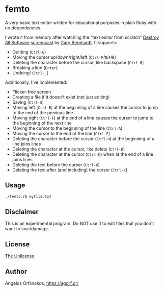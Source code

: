 # femto

A very basic text editor written for educational purposes in plain Ruby with no
dependencies.

I wrote it from memory after watching the "text editor from scratch" [Destroy
All Software][DAS] [screencast][] by [Gary Bernhardt][]. It supports:

* Quitting (`Ctrl-Q`)
* Moving the cursor up/down/right/left (`Ctrl-P`/`N`/`F`/`B`)
* Deleting the character before the cursor, like backspace (`Ctrl-H`)
* Breaking a line (`Enter`)
* Undoing! (`Ctrl-_`)

Additionally, I've implemented:

* Flicker-free screen
* Creating a file if it doesn't exist (not just editing)
* Saving (`Ctrl-S`)
* Moving left (`Ctrl-B`) at the beginning of a line causes the cursor to jump to
  the end of the previous line
* Moving right (`Ctrl-F`) at the end of a line causes the cursor to jump to the
  beginning of the next line
* Moving the cursor to the beginning of the line (`Ctrl-A`)
* Moving the cursor to the end of the line (`Ctrl-E`)
* Deleting the character before the cursor (`Ctrl-H`) at the beginning of a line
  joins lines
* Deleting the character at the cursor, like delete (`Ctrl-D`)
* Deleting the character at the cursor (`Ctrl-D`) when at the end of a line
  joins lines
* Deleting the text before the cursor (`Ctrl-U`)
* Deleting the text after (and including) the cursor (`Ctrl-K`)

[screencast]: https://www.destroyallsoftware.com/screencasts/catalog/text-editor-from-scratch
[DAS]: https://www.destroyallsoftware.com/
[Gary Bernhardt]: https://twitter.com/garybernhardt

## Usage

~~~ sh
./femto.rb myfile.txt
~~~

## Disclaimer

This is an experimental program. Do NOT use it to edit files that you don't want
to lose/damage.

## License

[The Unlicense](https://github.com/agorf/femto/blob/master/LICENSE)

## Author

Angelos Orfanakos, <https://agorf.gr/>
